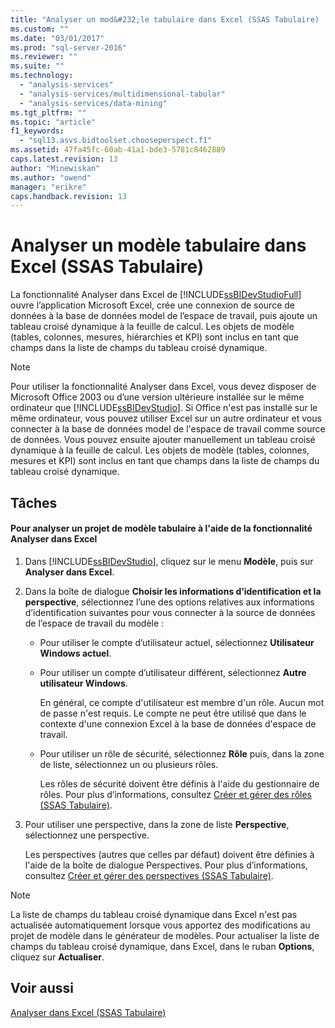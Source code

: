 ```yaml
---
title: "Analyser un mod&#232;le tabulaire dans Excel (SSAS Tabulaire) | Microsoft Docs"
ms.custom: ""
ms.date: "03/01/2017"
ms.prod: "sql-server-2016"
ms.reviewer: ""
ms.suite: ""
ms.technology: 
  - "analysis-services"
  - "analysis-services/multidimensional-tabular"
  - "analysis-services/data-mining"
ms.tgt_pltfrm: ""
ms.topic: "article"
f1_keywords: 
  - "sql13.asvs.bidtoolset.chooseperspect.f1"
ms.assetid: 47fa45fc-60ab-41a1-bde3-5781c8462889
caps.latest.revision: 13
author: "Minewiskan"
ms.author: "owend"
manager: "erikre"
caps.handback.revision: 13
---
```

# Analyser un mod&#232;le tabulaire dans Excel (SSAS Tabulaire)
  La fonctionnalité Analyser dans Excel de [!INCLUDE[ssBIDevStudioFull](../../includes/ssbidevstudiofull-md.md)] ouvre l’application Microsoft Excel, crée une connexion de source de données à la base de données model de l’espace de travail, puis ajoute un tableau croisé dynamique à la feuille de calcul. Les objets de modèle (tables, colonnes, mesures, hiérarchies et KPI) sont inclus en tant que champs dans la liste de champs du tableau croisé dynamique.  
  
> [!NOTE]  
>  Pour utiliser la fonctionnalité Analyser dans Excel, vous devez disposer de Microsoft Office 2003 ou d’une version ultérieure installée sur le même ordinateur que [!INCLUDE[ssBIDevStudio](../../includes/ssbidevstudio-md.md)]. Si Office n'est pas installé sur le même ordinateur, vous pouvez utiliser Excel sur un autre ordinateur et vous connecter à la base de données model de l'espace de travail comme source de données. Vous pouvez ensuite ajouter manuellement un tableau croisé dynamique à la feuille de calcul. Les objets de modèle (tables, colonnes, mesures et KPI) sont inclus en tant que champs dans la liste de champs du tableau croisé dynamique.  
  
## Tâches  
  
#### Pour analyser un projet de modèle tabulaire à l'aide de la fonctionnalité Analyser dans Excel  
  
1.  Dans [!INCLUDE[ssBIDevStudio](../../includes/ssbidevstudio-md.md)], cliquez sur le menu **Modèle**, puis sur **Analyser dans Excel**.  
  
2.  Dans la boîte de dialogue **Choisir les informations d’identification et la perspective**, sélectionnez l’une des options relatives aux informations d’identification suivantes pour vous connecter à la source de données de l’espace de travail du modèle :  
  
    -   Pour utiliser le compte d’utilisateur actuel, sélectionnez **Utilisateur Windows actuel**.  
  
    -   Pour utiliser un compte d’utilisateur différent, sélectionnez **Autre utilisateur Windows**.  
  
         En général, ce compte d'utilisateur est membre d'un rôle. Aucun mot de passe n'est requis. Le compte ne peut être utilisé que dans le contexte d'une connexion Excel à la base de données d'espace de travail.  
  
    -   Pour utiliser un rôle de sécurité, sélectionnez **Rôle** puis, dans la zone de liste, sélectionnez un ou plusieurs rôles.  
  
         Les rôles de sécurité doivent être définis à l'aide du gestionnaire de rôles. Pour plus d’informations, consultez [Créer et gérer des rôles &#40;SSAS Tabulaire&#41;](../../analysis-services/tabular-models/create-and-manage-roles-ssas-tabular.md).  
  
3.  Pour utiliser une perspective, dans la zone de liste **Perspective**, sélectionnez une perspective.  
  
     Les perspectives (autres que celles par défaut) doivent être définies à l'aide de la boîte de dialogue Perspectives. Pour plus d’informations, consultez [Créer et gérer des perspectives &#40;SSAS Tabulaire&#41;](../../analysis-services/tabular-models/create-and-manage-perspectives-ssas-tabular.md).  
  
> [!NOTE]  
>  La liste de champs du tableau croisé dynamique dans Excel n'est pas actualisée automatiquement lorsque vous apportez des modifications au projet de modèle dans le générateur de modèles. Pour actualiser la liste de champs du tableau croisé dynamique, dans Excel, dans le ruban **Options**, cliquez sur **Actualiser**.  
  
## Voir aussi  
 [Analyser dans Excel &#40;SSAS Tabulaire&#41;](../../analysis-services/tabular-models/analyze-in-excel-ssas-tabular.md)  
  
  